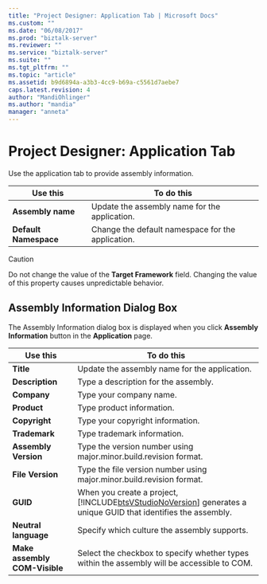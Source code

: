 ```yaml
---
title: "Project Designer: Application Tab | Microsoft Docs"
ms.custom: ""
ms.date: "06/08/2017"
ms.prod: "biztalk-server"
ms.reviewer: ""
ms.service: "biztalk-server"
ms.suite: ""
ms.tgt_pltfrm: ""
ms.topic: "article"
ms.assetid: b9d6894a-a3b3-4cc9-b69a-c5561d7aebe7
caps.latest.revision: 4
author: "MandiOhlinger"
ms.author: "mandia"
manager: "anneta"
---
```

# Project Designer: Application Tab
Use the application tab to provide assembly information.  
  
|Use this|To do this|  
|--------------|----------------|  
|**Assembly name**|Update the assembly name for the application.|  
|**Default Namespace**|Change the default namespace for the application.|  
  
> [!CAUTION]
>  Do not change the value of the **Target Framework** field. Changing the value of this property causes unpredictable behavior.  
  
## Assembly Information Dialog Box  
 The Assembly Information dialog box is displayed when you click **Assembly Information** button in the **Application** page.  
  
|Use this|To do this|  
|--------------|----------------|  
|**Title**|Update the assembly name for the application.|  
|**Description**|Type a description for the assembly.|  
|**Company**|Type your company name.|  
|**Product**|Type product information.|  
|**Copyright**|Type your copyright information.|  
|**Trademark**|Type trademark information.|  
|**Assembly Version**|Type the version number using major.minor.build.revision format.|  
|**File Version**|Type the file version number using major.minor.build.revision format.|  
|**GUID**|When you create a project, [!INCLUDE[btsVStudioNoVersion](../includes/btsvstudionoversion-md.md)] generates a unique GUID that identifies the assembly.|  
|**Neutral   language**|Specify which culture the assembly supports.|  
|**Make assembly COM-Visible**|Select the checkbox to specify whether types within the assembly will be accessible to COM.|